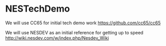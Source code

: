 # NESTechDemo

We will use CC65 for initial tech demo work
https://github.com/cc65/cc65

We will use NESDEV as an initial reference for getting up to speed
http://wiki.nesdev.com/w/index.php/Nesdev_Wiki
